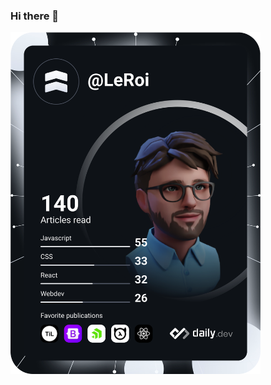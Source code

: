 ### Hi there 👋
<!-- ![Profile View Counter](https://komarev.com/ghpvc/?username=Le-Roi777) -->

<a href="https://app.daily.dev/LeRoi"><img src="https://github.com/Le-Roi777/Le-Roi777/blob/main/devcard.svg" width="400" alt="Le-Roi's Dev Card"/></a>

<!--
**Le-Roi777/Le-Roi777** is a ✨ _special_ ✨ repository because its `README.md` (this file) appears on your GitHub profile.

Here are some ideas to get you started:

- 🔭 I’m currently working on ...
- 🌱 I’m currently learning ...
- 👯 I’m looking to collaborate on ...
- 🤔 I’m looking for help with ...
- 💬 Ask me about ...
- 📫 How to reach me: ...
- 😄 Pronouns: ...
- ⚡ Fun fact: ...
-->
